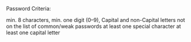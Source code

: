 Password Criteria:

min. 8 characters,
min. one digit (0–9),
Capital and non-Capital letters
not on the list of common/weak passwords
at least one special character
at least one capital letter
